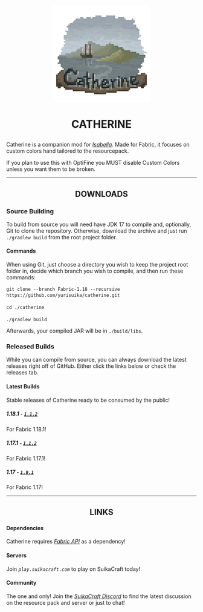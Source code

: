 <p align="center"><img src="https://github.com/yurisuika/Catherine/blob/Fabric-1.18/src/main/resources/assets/catherine/icon.png?raw=true" width="256" height="256"></p>

# <p align="center">CATHERINE</p>

Catherine is a companion mod for *[Isabella](https://github.com/yurisuika/Isabella)*. Made for Fabric, it focuses on custom colors hand tailored to the resourcepack.

If you plan to use this with OptiFine you MUST disable Custom Colors unless you want them to be broken.

---

## <p align="center">DOWNLOADS</p>

### Source Building

To build from source you will need have JDK 17 to compile and, optionally, Git to clone the repository. Otherwise, download the archive and just run `./gradlew build` from the root project folder.

#### Commands

When using Git, just choose a directory you wish to keep the project root folder in, decide which branch you wish to compile, and then run these commands:

```shell script
git clone --branch Fabric-1.18 --recursive https://github.com/yurisuika/catherine.git

cd ./catherine

./gradlew build
```

Afterwards, your compiled JAR will be in `./build/libs`.

### Released Builds

While you can compile from source, you can always download the latest releases right off of GitHub. Either click the links below or check the releases tab.

#### Latest Builds

Stable releases of Catherine ready to be consumed by the public!

##### 1.18.1 - [*`1.1.2`*](https://github.com/yurisuika/Catherine/releases/download/1.1.2/catherine-1.18.1-1.1.2.jar)

For Fabric 1.18.1!

##### 1.17.1 - [*`1.1.2`*](https://github.com/yurisuika/Catherine/releases/download/1.1.2/catherine-1.17.1-1.1.2.jar)

For Fabric 1.17.1!

##### 1.17 - [*`1.0.1`*](https://github.com/yurisuika/Catherine/releases/download/1.0.1/catherine-1.17-1.0.1.jar)

For Fabric 1.17!

---

## <p align="center">LINKS</p>

#### Dependencies

Catherine requires *[Fabric API](https://www.curseforge.com/minecraft/mc-mods/fabric-api)* as a dependency!

#### Servers

Join *`play.suikacraft.com`* to play on SuikaCraft today!

#### Community

The one and only! Join the *[SuikaCraft Discord](https://discord.gg/0zdNEkQle7Qg9C1H)* to find the latest discussion on the resource pack and server or just to chat!
